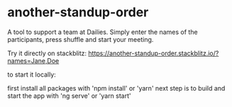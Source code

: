 # another-standup-order

A tool to support a team at Dailies. Simply enter the names of the participants, press shuffle and start your meeting. 

Try it directly on stackblitz: https://another-standup-order.stackblitz.io/?names=Jane,Doe

to start it locally:

first install all packages with 'npm install' or 'yarn'
next step is to build and start the app with 'ng serve' or 'yarn start'
